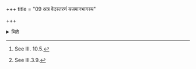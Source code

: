 +++
title = "09 अत्र वेदस्तरणं यजमानभागस्य"

+++

<details><summary>थिते</summary>

9. In the opinion of some (ritualists) the act of spreading of the grass-brush (Veda)[^1] and the act of eating of the portion of the sacrificer[^2] should (take place) at this stage.  


[^1]: See III. 10.5.  

[^2]: See III.3.9.
</details>
